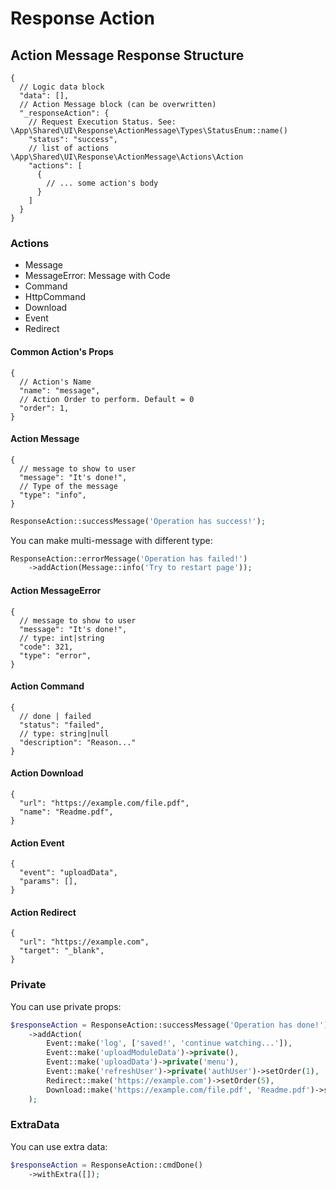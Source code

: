 # Response Action

## Action Message Response Structure

```json5
{
  // Logic data block
  "data": [],
  // Action Message block (can be overwritten)
  "_responseAction": {
    // Request Execution Status. See: \App\Shared\UI\Response\ActionMessage\Types\StatusEnum::name()
    "status": "success",
    // list of actions \App\Shared\UI\Response\ActionMessage\Actions\Action
    "actions": [
      {
        // ... some action's body
      }
    ]
  }
}
```

### Actions

- Message
- MessageError: Message with Code
- Command
- HttpCommand
- Download
- Event
- Redirect

#### Common Action's Props

```json5
{
  // Action's Name
  "name": "message",
  // Action Order to perform. Default = 0
  "order": 1,
}
```

#### Action Message

```json5
{
  // message to show to user
  "message": "It's done!",
  // Type of the message
  "type": "info",
}
```

```php
ResponseAction::successMessage('Operation has success!');
```

You can make multi-message with different type:

```php
ResponseAction::errorMessage('Operation has failed!')
    ->addAction(Message::info('Try to restart page'));
```

#### Action MessageError

```json5
{
  // message to show to user
  "message": "It's done!",
  // type: int|string
  "code": 321,
  "type": "error",
}
```

#### Action Command

```json5
{
  // done | failed
  "status": "failed",
  // type: string|null
  "description": "Reason..."
}
```

#### Action Download

```json5
{
  "url": "https://example.com/file.pdf",
  "name": "Readme.pdf",
}
```

#### Action Event

```json5
{
  "event": "uploadData",
  "params": [],
}
```

#### Action Redirect

```json5
{
  "url": "https://example.com",
  "target": "_blank",
}
```

### Private

You can use private props:

```php
$responseAction = ResponseAction::successMessage('Operation has done!')
    ->addAction(
        Event::make('log', ['saved!', 'continue watching...']),
        Event::make('uploadModuleData')->private(),
        Event::make('uploadData')->private('menu'),
        Event::make('refreshUser')->private('authUser')->setOrder(1),
        Redirect::make('https://example.com')->setOrder(5),
        Download::make('https://example.com/file.pdf', 'Readme.pdf')->setOrder(2),
    );
```

### ExtraData

You can use extra data:

```php
$responseAction = ResponseAction::cmdDone()
    ->withExtra([]);
```